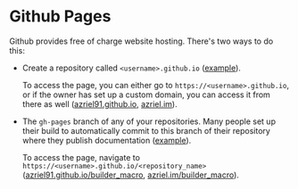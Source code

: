 # Github Pages

Github provides free of charge website hosting. There's two ways to do this:

* Create a repository called `<username>.github.io` ([example](https://github.com/azriel91/azriel91.github.io)).

    To access the page, you can either go to `https://<username>.github.io`, or if the owner has set up a custom domain, you can access it from there as well ([azriel91.github.io](https://azriel91.github.io), [azriel.im](http://azriel.im)).

* The `gh-pages` branch of any of your repositories. Many people set up their build to automatically commit to this branch of their repository where they publish documentation ([example](https://github.com/azriel91/builder_macro)).

    To access the page, navigate to `https://<username>.github.io/<repository_name>` ([azriel91.github.io/builder_macro](https://azriel91.github.io/builder_macro), [azriel.im/builder_macro](http://azriel.im/builder_macro)).

